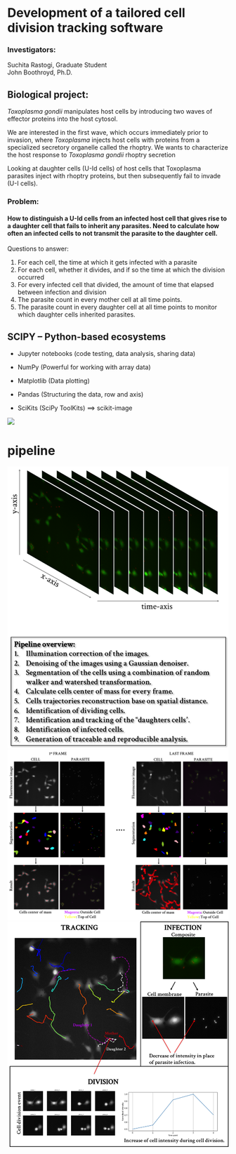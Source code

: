 # Development of a tailored cell division tracking software

### Investigators:


Suchita Rastogi, Graduate Student  
John Boothroyd, Ph.D.

## Biological project:

 *Toxoplasma gondii* manipulates host cells by introducing two waves of effector proteins into the host cytosol.

We are interested in the first wave, which occurs immediately prior to invasion, where *Toxoplasma* injects host cells with proteins from a specialized secretory organelle called the rhoptry. We wants to characterize the host response to *Toxoplasma gondii* rhoptry secretion

 Looking at daughter cells (U-Id cells) of host cells that Toxoplasma parasites inject with rhoptry proteins, but then subsequently fail to invade (U-I cells).

### Problem:

#### How to distinguish a U-Id cells from an infected host cell that gives rise to a daughter cell that fails to inherit any parasites. Need to calculate how often an infected cells to not transmit the parasite to the daughter cell.

Questions to answer:

1.  For each cell, the time at which it gets infected with a parasite
2.  For each cell, whether it divides, and if so the time at which the division occurred
3.  For every infected cell that divided, the amount of time that elapsed between infection and division
4.  The parasite count in every mother cell at all time points.
5.  The parasite count in every daughter cell at all time points to monitor which daughter cells inherited parasites.

## SCIPY – Python-based ecosystems

*  Jupyter notebooks (code testing, data analysis, sharing data)

*  NumPy (Powerful for working with array data)

*  Matplotlib (Data plotting)

*  Pandas (Structuring the data, row and axis)

*  SciKits (SciPy ToolKits) ==> scikit-image

<img src= "http://scikit-image.org/_static/img/logo.png">

# pipeline

<img src= "img/pipeline.png">

<img src= "img/tracking.png">

<img src= "img/division.png">

